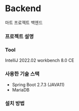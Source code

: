 # Backend
마트 프로젝트 백엔드

### 프로젝트 설명

### Tool
IntelliJ 2022.02
workbench 8.0 CE

### 사용한 기술 스택
- Spring Boot 2.7.3 (JAVA11)
- MariaDB

### 설치 방법

